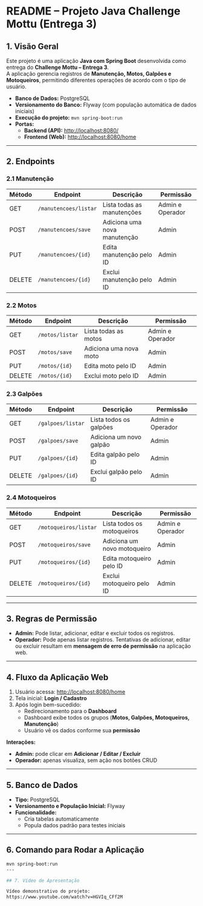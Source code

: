 # README – Projeto Java Challenge Mottu (Entrega 3)

## 1. Visão Geral
Este projeto é uma aplicação **Java com Spring Boot** desenvolvida como entrega do **Challenge Mottu – Entrega 3**.  
A aplicação gerencia registros de **Manutenção, Motos, Galpões e Motoqueiros**, permitindo diferentes operações de acordo com o tipo de usuário.

- **Banco de Dados:** PostgreSQL  
- **Versionamento do Banco:** Flyway (com população automática de dados iniciais)  
- **Execução do projeto:** `mvn spring-boot:run`  
- **Portas:**  
  - **Backend (API):** [http://localhost:8080/](http://localhost:8080/)  
  - **Frontend (Web):** [http://localhost:8080/home](http://localhost:8080/home)  

---

## 2. Endpoints

### 2.1 Manutenção
| Método | Endpoint | Descrição | Permissão |
|--------|---------|-----------|-----------|
| GET    | `/manutencoes/listar` | Lista todas as manutenções | Admin e Operador |
| POST   | `/manutencoes/save` | Adiciona uma nova manutenção | Admin |
| PUT    | `/manutencoes/{id}` | Edita manutenção pelo ID | Admin |
| DELETE | `/manutencoes/{id}` | Exclui manutenção pelo ID | Admin |

### 2.2 Motos
| Método | Endpoint | Descrição | Permissão |
|--------|---------|-----------|-----------|
| GET    | `/motos/listar` | Lista todas as motos | Admin e Operador |
| POST   | `/motos/save` | Adiciona uma nova moto | Admin |
| PUT    | `/motos/{id}` | Edita moto pelo ID | Admin |
| DELETE | `/motos/{id}` | Exclui moto pelo ID | Admin |

### 2.3 Galpões
| Método | Endpoint | Descrição | Permissão |
|--------|---------|-----------|-----------|
| GET    | `/galpoes/listar` | Lista todos os galpões | Admin e Operador |
| POST   | `/galpoes/save` | Adiciona um novo galpão | Admin |
| PUT    | `/galpoes/{id}` | Edita galpão pelo ID | Admin |
| DELETE | `/galpoes/{id}` | Exclui galpão pelo ID | Admin |

### 2.4 Motoqueiros
| Método | Endpoint | Descrição | Permissão |
|--------|---------|-----------|-----------|
| GET    | `/motoqueiros/listar` | Lista todos os motoqueiros | Admin e Operador |
| POST   | `/motoqueiros/save` | Adiciona um novo motoqueiro | Admin |
| PUT    | `/motoqueiros/{id}` | Edita motoqueiro pelo ID | Admin |
| DELETE | `/motoqueiros/{id}` | Exclui motoqueiro pelo ID | Admin |

---

## 3. Regras de Permissão
- **Admin:** Pode listar, adicionar, editar e excluir todos os registros.  
- **Operador:** Pode apenas listar registros. Tentativas de adicionar, editar ou excluir resultam em **mensagem de erro de permissão** na aplicação web.  

---

## 4. Fluxo da Aplicação Web
1. Usuário acessa: [http://localhost:8080/home](http://localhost:8080/home)  
2. Tela inicial: **Login / Cadastro**  
3. Após login bem-sucedido:  
   - Redirecionamento para o **Dashboard**  
   - Dashboard exibe todos os grupos (**Motos, Galpões, Motoqueiros, Manutenção**)  
   - Usuário vê os dados conforme sua **permissão**  

**Interações:**  
- **Admin:** pode clicar em **Adicionar / Editar / Excluir**  
- **Operador:** apenas visualiza, sem ação nos botões CRUD  

---

## 5. Banco de Dados
- **Tipo:** PostgreSQL  
- **Versionamento e População Inicial:** Flyway  
- **Funcionalidade:**  
  - Cria tabelas automaticamente  
  - Popula dados padrão para testes iniciais  

---

## 6. Comando para Rodar a Aplicação
```bash
mvn spring-boot:run
---

## 7. Vídeo de Apresentação

Vídeo demonstrativo do projeto:
https://www.youtube.com/watch?v=HGVIq_CFf2M
